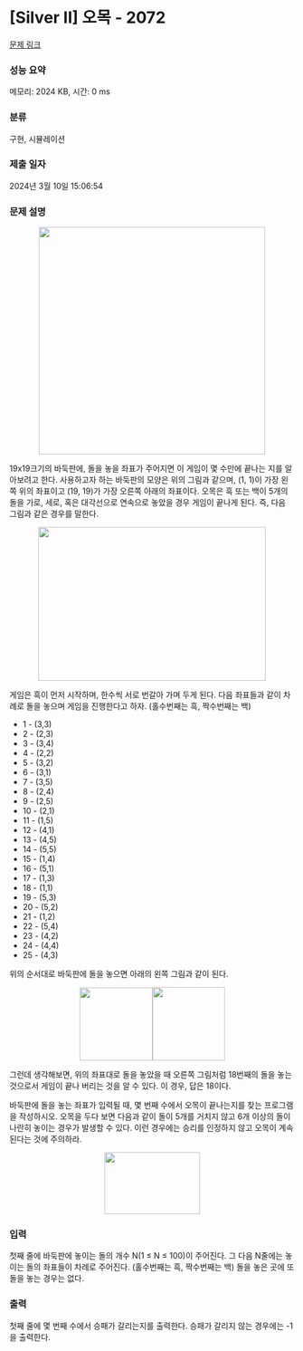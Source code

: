 # [Silver II] 오목 - 2072 

[문제 링크](https://www.acmicpc.net/problem/2072) 

### 성능 요약

메모리: 2024 KB, 시간: 0 ms

### 분류

구현, 시뮬레이션

### 제출 일자

2024년 3월 10일 15:06:54

### 문제 설명

<p style="text-align: center;"><img alt="" height="402" src="https://www.acmicpc.net/JudgeOnline/upload/201007/5m.png" width="400"></p>

<p>19x19크기의 바둑판에, 돌을 놓을 좌표가 주어지면 이 게임이 몇 수만에 끝나는 지를 알아보려고 한다. 사용하고자 하는 바둑판의 모양은 위의 그림과 같으며, (1, 1)이 가장 왼쪽 위의 좌표이고 (19, 19)가 가장 오른쪽 아래의 좌표이다. 오목은 흑 또는 백이 5개의 돌을 가로, 세로, 혹은 대각선으로 연속으로 놓았을 경우 게임이 끝나게 된다. 즉, 다음 그림과 같은 경우를 말한다.</p>

<p style="text-align: center;"><img alt="" height="272" src="https://www.acmicpc.net/JudgeOnline/upload/201007/5mm.png" width="402"></p>

<p>게임은 흑이 먼저 시작하며, 한수씩 서로 번갈아 가며 두게 된다. 다음 좌표들과 같이 차례로 돌을 놓으며 게임을 진행한다고 하자. (홀수번째는 흑, 짝수번째는 백)</p>

<ul>
	<li>1 - (3,3)</li>
	<li>2 - (2,3)</li>
	<li>3 - (3,4)</li>
	<li>4 -  (2,2)</li>
	<li>5 - (3,2)</li>
	<li>6 - (3,1)</li>
	<li>7 - (3,5)</li>
	<li>8 - (2,4)</li>
	<li>9 - (2,5)</li>
	<li>10 - (2,1)</li>
	<li>11 - (1,5)</li>
	<li>12 - (4,1)</li>
	<li>13 - (4,5)</li>
	<li>14 - (5,5)</li>
	<li>15 - (1,4)</li>
	<li>16 - (5,1)</li>
	<li>17 - (1,3)</li>
	<li>18 - (1,1)</li>
	<li>19 - (5,3)</li>
	<li>20 - (5,2)</li>
	<li>21 - (1,2)</li>
	<li>22 - (5,4)</li>
	<li>23 - (4,2)</li>
	<li>24 - (4,4)</li>
	<li>25 - (4,3)</li>
</ul>

<p>위의 순서대로 바둑판에 돌을 놓으면 아래의 왼쪽 그림과 같이 된다.</p>

<p style="text-align: center;"><img alt="" height="129" src="https://www.acmicpc.net/JudgeOnline/upload/201007/5mmm.png" width="129"><img alt="" height="130" src="https://www.acmicpc.net/JudgeOnline/upload/201007/5m2.png" width="128"></p>

<p>그런데 생각해보면, 위의 좌표대로 돌을 놓았을 때 오른쪽 그림처럼 18번째의 돌을 놓는 것으로서 게임이 끝나 버리는 것을 알 수 있다. 이 경우, 답은 18이다.</p>

<p>바둑판에 돌을 놓는 좌표가 입력될 때, 몇 번째 수에서 오목이 끝나는지를 찾는 프로그램을 작성하시오. 오목을 두다 보면 다음과 같이 돌이 5개를 거치지 않고 6개 이상의 돌이 나란히 놓이는 경우가 발생할 수 있다. 이런 경우에는 승리를 인정하지 않고 오목이 계속된다는 것에 주의하라.</p>

<p style="text-align: center;"><img alt="" height="109" src="https://www.acmicpc.net/JudgeOnline/upload/201007/5m5.png" width="169"></p>

### 입력 

 <p>첫째 줄에 바둑판에 놓이는 돌의 개수 N(1 ≤ N ≤ 100)이 주어진다. 그 다음 N줄에는 놓이는 돌의 좌표들이 차례로 주어진다. (홀수번째는 흑, 짝수번째는 백) 돌을 놓은 곳에 또 돌을 놓는 경우는 없다.</p>

### 출력 

 <p>첫째 줄에 몇 번째 수에서 승패가 갈리는지를 출력한다. 승패가 갈리지 않는 경우에는 -1을 출력한다.</p>

